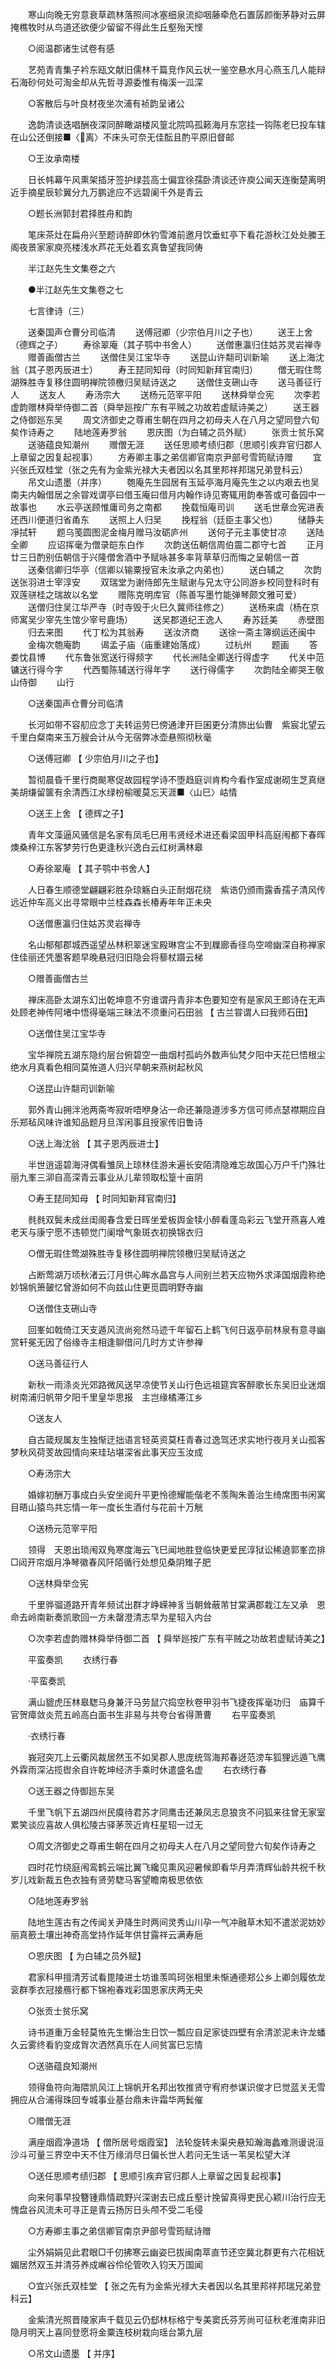 <!-- { "loadSidebar": true } -->
　　寒山向晚无穷意衰草疏林落照间冰塞细泉流抑咽藤牵危石置孱颜衡茅静对云屏掩樵牧时从鸟道还欲便少留留不得此生丘壑殆天悭 

　　○阅温郡诸生试卷有感 

　　艺苑青青集子衿东瓯文献旧儒林千篇竞作风云状一鉴空悬水月心燕玉几人能辩石海砂何处可淘金却从先哲寻源委惟有梅溪一泒深 

　　○客散后与叶良材夜坐次浦有祯韵呈诸公 

　　逸韵清谈迭唱酬夜深同醉瞰湖楼风篁北院鸣孤籁海月东窓挂一钩陈老巳投车辖在山公还倒接■〈离〉不床头可奈无佳酝且酌平原旧督邮 

　　○王汝承南楼 

　　日长帏幕午风熏架插牙签护绿芸高士偏宜徐孺卧清谈还许庾公闻天连衡楚离明近手摘星辰轸翼分九万鹏途应不远碧阑千外是青云 

　　○题长洲郭封君择胜舟和韵 

　　笔床茶灶在扁舟兴至题诗醉即休钓雪滩前邀月饮垂虹亭下看花游秋江处处縢王阁夜景家家庾亮楼浅水芦花无处着玄真鲁望我同俦 

　　半江赵先生文集卷之六 

　　●半江赵先生文集卷之七 

　　七言律诗（三） 

　　送秦国声仓曹分司临清 
　　送傅冠卿（少宗伯月川之子也） 
　　送王上舍（德辉之子） 
　　寿徐翠庵（其子鹗中书舍人） 
　　送僧惠瀛归住姑苏灵岩禅寺 
　　赠善画僧古兰 
　　送僧住吴江宝华寺 
　　送昆山许翷司训新喻 
　　送上海沈翁（其子恩丙辰进士） 
　　寿王琵同知母（时同知新拜官南归） 
　　僧无瑕住莺湖殊胜寺复移住圆明禅院领檄归吴赋诗送之 
　　送僧住支硎山寺 
　　送马善征行人 
　　送友人 
　　寿汤宗大 
　　送杨元范宰平阳 
　　送林舜举佥宪 
　　次李若虚韵赠林舜举侍御二首（舜举廵按广东有平贼之功故若虚赋诗美之） 
　　送王器之侍御廵东吴 
　　周文济御史之尊甫生朝在四月之初母夫人在八月之望同登六旬矣作诗寿之 
　　陆地莲寿罗翁 
　　恩庆图（为白辅之员外赋） 
　　张贡士贫乐窝 
　　送骆蕴良知潮州 
　　赠僧无涯 
　　送任思顺考绩归郡（思顺引疾弃官归郡人上章留之因复起视事） 
　　方寿卿主事之弟信卿官南京尹部号雪筠赋诗赠 
　　宜兴张氏双桂堂（张之先有为金紫光禄大夫者因以名其里邦祥邦瑞兄弟登科云） 
　　吊文山遗墨（并序） 
　　匏庵先生园居有玉延亭海月庵先生之以内艰去也吴南夫内翰借居之余甞戏谓亭曰借玉庵曰借月内翰作诗见寄辄用韵奉答或可备园中一故事也 
　　水云亭送顾惟庸司务之南都 
　　挽载恒庵司训 
　　送毛世章佥宪进表还西川便道归省甬东 
　　送照上人归吴 
　　挽程翁（廷臣主事父也） 
　　储静夫凈拭轩 
　　题乌笺圆图泥金梅月赠马汝砺庐州 
　　送何子元主事使甘凉 
　　送陆全卿 
　　应诏挥毫为僧录皑东白作 
　　次韵送伍朝信周伯震二郡守七首 
　　正月廿三日酌别伍朝信于兴隆僧舍酒中予赋咏甚多率背草草归而悔之呈朝信一首 
　　送秦信卿归华亭（信卿以输粟授官未汝承之内弟也） 
　　送白辅之 
　　次韵送张羽进士宰淳安 
　　双瑞堂为谢侍郎先生赋谢与兄太守公同游乡校同登科时有双莲骈桂之瑞故以名堂 
　　赠陈克明库官（陈善写墨竹能弹琴颇文雅可爱） 
　　送僧归住吴江华严寺（时寺毁于火巳久冀师往修之） 
　　送杨来虞（杨在京师寓吴少宰先生馆少宰号鹿场） 
　　送吴郡道纪王逸人 
　　寿苏廷美 
　　赤壁图 
　　归去来图 
　　代丁松为其翁寿 
　　送汝济商 
　　送徐一斋主簿纲运还闽中 
　　金梅次匏庵韵 
　　谒孟子庙（庙重建始落成） 
　　过杭州 
　　题画 
　　答娄忱县博 
　　代东鲁张宽送行得频字 
　　代长洲陆全卿送行得虚字 
　　代关中范镛送行得今字 
　　代西蜀陈辅送行得年字 
　　送行得儒字 
　　次韵陆全卿哭王敬山侍御 
　　山行 

　　○送秦国声仓曹分司临清 

　　长河如带不容舠应念丁夫转运劳巳傍通津开巨囷更分清斾出仙曹　紫宸北望云千里白粲南来玉万艘会计从今无宿弊冰壶悬照彻秋毫 

　　○送傅冠卿 【 少宗伯月川之子也】 

　　暂彻晨昏千里行商颷寒促故园程学诗不堕趋庭训肯构今看作室成谢砌生芝真继美胡缣留箧有余清西江水绿枌榆暖莫忘天涯■〈山巳〉岵情 

　　○送王上舍 【 德辉之子】 

　　青年文藻逼风骚信是名家有凤毛巳用韦贤经术进还看梁固甲科高庭闱都下春晖燠桑梓江东客梦劳行色更逢秋兴逸白云红树满林皋 

　　○寿徐翠庵 【 其子鹗中书舍人】 


　　人日春生顺德堂翩翩彩胜杂琼觞白头正耐烟花绕　紫诰仍颁雨露香孺子清风传远近仲车高义出寻常眼中兰桂森森长椿寿年年正未央 

　　○送僧惠瀛归住姑苏灵岩禅寺 

　　名山郁郁郡城西遥望丛林积翠迷宝殿琳宫尘不到屧廊香径鸟空啼幽深自称禅家住佳丽还凭墨客题早晚悬冠归旧隐会将藜杖蹑云梯 

　　○赠善画僧古兰 

　　禅床高卧太湖东幻出乾坤意不穷谁谓丹青非本色要知空有是家风王郎诗在无声处顾老神传阿堵中悟得毫端三昧法不须重问石田翁 【 古兰甞谓人曰我师石田】 

　　○送僧住吴江宝华寺 

　　宝华禅院五湖东隐约层台俯碧空一曲烟村孤屿外数声仙梵夕阳中天花巳悟根尘绝水月真看色相同莫恠道人归兴早朝来燕树起秋风 

　　○送昆山许翷司训新喻 

　　郭外青山拥泮池两斋岑寂听唔咿身沾一命还兼隐道涉多方信可师点瑟襟期应自乐郑毡风味许谁知品题月旦浑闲事且授家传旧鲁诗 

　　○送上海沈翁 【 其子恩丙辰进士】 

　　半世逍遥碧海浔偶看雏凤上琼林佳游未遍长安陌清隐难忘故国心万户千门殊壮丽九峯三泖自高深青云事业从儿辈领取松篁十亩阴 

　　○寿王琵同知母 【 时同知新拜官南归】 

　　毵毵双鬓未成丝闺阁春含爱日晖坐爱板舆金犊小醉看蓬岛彩云飞堂开燕喜人难老天与康宁愿不违顿觉门阑增气象斑衣初换锦衣归 

　　○僧无瑕住莺湖殊胜寺复移住圆明禅院领檄归吴赋诗送之 

　　占断莺湖万顷秋渚云汀月供心眸水晶宫与人间别兰若天应物外求泽国烟霞称绝妙锦帆箫皷忆曾游如何不向兹山住更觅圆明野寺幽 

　　○送僧住支硎山寺 

　　回峯如戟倚江天支遁风流尚宛然马迹千年留石上鹤飞何日返亭前林泉有意寻幽赏轩冕无因了俗缘寺主相逢聊借问几时方丈许参禅 

　　○送马善征行人 

　　新秋一雨涤炎光郊路微风送早凉使节关山行色远祖筵宾客醉歌长东吴旧业迷烟树南浦归帆带夕阳千里皇华思报　主岂缘橘滞江乡 

　　○送友人 

　　自古箴规属友生独惭迂拙语言轻英资莫枉青春过逸驾还求实地行夜月关山孤客梦秋风荷芰故园情向来珪玷堪深省此事天应玉汝成 

　　○寿汤宗大 

　　婚嫁初酬万事成白头安坐阅升平更怜德耀能偕老不羡陶朱善治生绮席图书闲寓目晤山猿鸟共忘情一年一度长生酒付与花前十万觥 

　　○送杨元范宰平阳 

　　领得　天恩出琐闱双鳬寒度海云飞巳闻地胜登临快更爱民淳狱讼稀遶郭峯峦排□闼开帘烟月净琴徽春风阡陌循行处想见桑阴雉子肥 

　　○送林舜举佥宪 

　　千里骅骝道路开青年频试出群才峥嵘神豸当朝耸蔽芾甘棠满郡栽江左又承　恩命去岭南新奏凯歌回一方未罄澄清志早为星轺入内台 

　　○次李若虚韵赠林舜举侍御二首 【 舜举廵按广东有平贼之功故若虚赋诗美之】 

　　平蛮奏凯 
　　衣绣行春 

　　·平蛮奏凯 

　　满山貔虎压林皋騘马身兼汗马劳鼠穴捣空秋卷甲羽书飞捷夜挥毫功归　庙算千官贺瘴敛炎荒五岭高白面书生非易与共夸台省得萧曹 
　　右平蛮奏凯 

　　·衣绣行春 

　　峩冠突兀上云衢风裁居然玉不如吴郡人思庞统驾海邦春迓范滂车狐狸远遁飞鹰外霖雨深沾揽辔余自许乾坤经济手乘时休遣盛名虚 
　　右衣绣行春 

　　○送王器之侍御廵东吴 

　　千里飞帆下五湖四州民瘼待君苏才同鹰击还兼凤志息狼贪不问狐来往曾无家室累笑谈应喜故人俱松陵古驿茅茨近肯枉星轺一过无 

　　○周文济御史之尊甫生朝在四月之初母夫人在八月之望同登六旬矣作诗寿之 

　　四时花竹绕庭闱鸾鹤云端比翼飞纔见熏风迎暑候即看华月弄清辉仙龄共祝千秋岁儿戏新裁五色衣独有贤劳騘马客望瞻南极思依依 

　　○陆地莲寿罗翁 

　　陆地生莲古有之传闻关尹降生时两间灵秀山川孕一气冲融草木知不遣淤泥妨妙丽真籨土壤出神奇高堂持作延年供甘露祥云满寿巵 

　　○恩庆图 【 为白辅之员外赋】 

　　君家科甲擅清芳试看毘陵进士坊谁羡鸣珂张相里未惭通德郑公乡上卿剑履依龙衮群季衣冠接鴈行都下锦袍春戏彩国恩家庆两无央 

　　○张贡士贫乐窝 

　　诗书道重万金轻莫恠先生懒治生日饮一瓢应自足家徒四壁有余清淤泥未许龙蟠久云雾终看豹变成胷次洒然真乐在人间贫富巳忘情 

　　○送骆蕴良知潮州 

　　领得鱼符向海隈凯风江上锦帆开名邦出牧推贤守宥府参谋识俊才巳觉蓝关无雪拥应从合浦得珠回专城事业基台鼎未许霜华两鬂催 

　　○赠僧无涯 

　　满座烟霞净道场 【 僧所居号烟霞室】 法轮旋转未渠央悬知瀚海蠡难测谩说洹沙斗可量三界空中天不住万缘消尽日偏长世人若问无生话一苇吴松望大洋 

　　○送任思顺考绩归郡 【 思顺引疾弃官归郡人上章留之因复起视事】 

　　向来何事早投簪锺鼎情疏野兴深谢去已成丘壑计挽留真得吏民心颖川治行应无愧盘谷风流未可寻正是青云扬厉日头颅不受二毛侵 

　　○方寿卿主事之弟信卿官南京尹部号雪筠赋诗赠 

　　尘外娟娟见此君眼□千仞拂寒云幽姿巳拔闽南萃直节还空冀北群更有六花相妩媚居然双玉并清芬养成嶰谷伶伦管吹入钧天万国闻 

　　○宜兴张氏双桂堂 【 张之先有为金紫光禄大夫者因以名其里邦祥邦瑞兄弟登科云】 

　　金紫清光照晋陵家声千载见云仍郄林标格宁专美窦氏芬芳尚可征秋老淮南非旧隐月明天上喜同登愿将金粟连枝树栽向瑶台第九层 

　　○吊文山遗墨 【 并序】 

